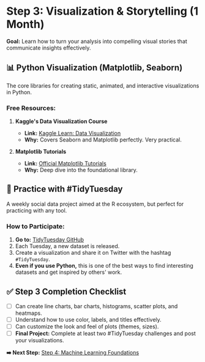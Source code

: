 # Step 3: Visualization & Storytelling (1 Month)

**Goal:** Learn how to turn your analysis into compelling visual stories that communicate insights effectively.

## 📊 Python Visualization (Matplotlib, Seaborn)

The core libraries for creating static, animated, and interactive visualizations in Python.

### Free Resources:
1.  **Kaggle's Data Visualization Course**
    *   **Link:** [Kaggle Learn: Data Visualization](https://www.kaggle.com/learn/data-visualization)
    *   **Why:** Covers Seaborn and Matplotlib perfectly. Very practical.

2.  **Matplotlib Tutorials**
    *   **Link:** [Official Matplotlib Tutorials](https://matplotlib.org/stable/tutorials/index.html)
    *   **Why:** Deep dive into the foundational library.

## 🎨 Practice with #TidyTuesday

A weekly social data project aimed at the R ecosystem, but perfect for practicing with any tool.

### How to Participate:
1.  **Go to:** [TidyTuesday GitHub](https://github.com/rfordatascience/tidytuesday)
2.  Each Tuesday, a new dataset is released.
3.  Create a visualization and share it on Twitter with the hashtag `#TidyTuesday`.
4.  **Even if you use Python,** this is one of the best ways to find interesting datasets and get inspired by others' work.

## ✅ Step 3 Completion Checklist

- [ ] Can create line charts, bar charts, histograms, scatter plots, and heatmaps.
- [ ] Understand how to use color, labels, and titles effectively.
- [ ] Can customize the look and feel of plots (themes, sizes).
- [ ] **Final Project:** Complete at least two #TidyTuesday challenges and post your visualizations.

**➡️ Next Step:** [Step 4: Machine Learning Foundations](../roadmap/04-machine-learning.md)
